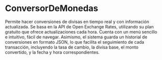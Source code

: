# ConversorDeMonedas
Permite hacer conversiones de divisas en tiempo real y con información actualizada. Se basa en la API de Open Exchange Rates, utilizando su plan gratuito que ofrece actualizaciones cada hora. Cuenta con un menú sencillo e intuitivo, fácil de navegar. Asimismo, el sistema guarda un historial de conversiones en formato JSON, lo que facilita el seguimiento de cada transacción, incluyendo la tasa de cambio, la divisa base, el monto convertido, y la fecha y hora correspondientes.

